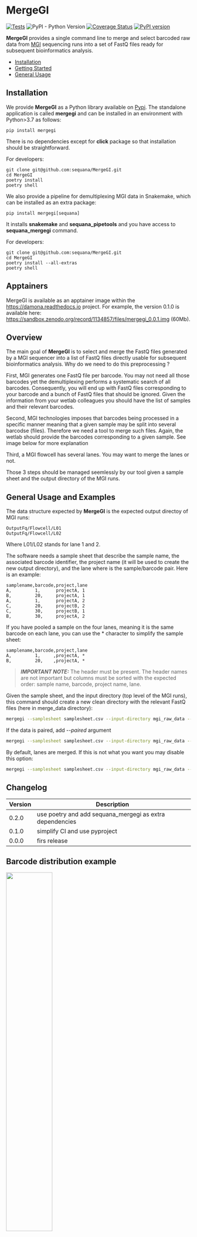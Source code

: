 # MergeGI

[![Tests](https://github.com/sequana/MergeGI/actions/workflows/main.yml/badge.svg)](https://github.com/sequana/MergeGI/actions/workflows/main.yml)
![PyPI - Python Version](https://img.shields.io/pypi/pyversions/mergegi)
[![Coverage Status](https://coveralls.io/repos/github/sequana/MergeGI/badge.svg?branch=main)](https://coveralls.io/github/sequana/MergeGI?branch=main)
[![PyPI version](https://badge.fury.io/py/mergegi.svg)](https://badge.fury.io/py/mergegi)


**MergeGI** provides a single command line to merge and select barcoded raw data from [MGI](https://en.mgi-tech.com/products/) sequencing runs into a set of FastQ files ready for subsequent bioinformatics analysis.


- [Installation](#installation)
- [Getting Started](#getting-started)
- [General Usage](#general-usage)


## Installation

We provide **MergeGI** as a Python library available on [Pypi](https://pypi.python.org). The standalone application is called **mergegi** and can be installed in an environment with Python>3.7 as follows:

    pip install mergegi

There is no dependencies except for **click** package so that installation should be straightforward. 


For developers:

    git clone git@github.com:sequana/MergeGI.git
    cd MergeGI
    poetry install
    poetry shell

We also provide a pipeline for demultiplexing MGI data in Snakemake, which can be installed as an extra package:

    pip install mergegi[sequana]

It installs **snakemake** and **sequana_pipetools** and you have access to **sequana_mergegi** command.

For developers:

    git clone git@github.com:sequana/MergeGI.git
    cd MergeGI
    poetry install --all-extras
    poetry shell

## Apptainers

MergeGI is available as an apptainer image within the https://damona.readthedocs.io project. For example, the version 0.1.0 is available here:  https://sandbox.zenodo.org/record/1134857/files/mergegi_0.0.1.img  (60Mb).

## Overview

The main goal of **MergeGI** is to select and merge the FastQ files generated by a MGI sequencer into a list of FastQ files directly usable for subsequent bioinformatics analysis. Why do we need to do this preprocessing ? 

First, MGI generates one FastQ file per barcode. You may not need all those barcodes yet the demultiplexing performs a systematic search of all barcodes. Consequently, you will end up with FastQ files corresponding to your barcode and a bunch of FastQ files  that should be ignored. Given the information from your wetlab colleagues you should have the list of samples and their relevant barcodes. 

Second, MGI technologies imposes that barcodes being processed in a specific manner meaning that a given sample may be split into several barcodse (files). Therefore we need a tool to merge such files. Again, the wetlab should provide the barcodes corresponding to a given sample. See image below for more explanation

Third, a MGI flowcell has several lanes. You may want to merge the lanes or not. 

Those 3 steps should be managed seemlessly by our tool given a sample sheet and the output directory of the MGI runs.

## General Usage and Examples

The data structure expected by **MergeGI** is the expected output directoy of MGI runs:

    OutputFq/Flowcell/L01
    OutputFq/Flowcell/L02

Where L01/L02 stands for lane 1 and 2.

The software needs a sample sheet that describe the sample name, the associated barcode identifier, the project name (it will be used to create the new output directory), and the lane where is the sample/barcode pair. Here is an example:

```csv
samplename,barcode,project,lane
A,         1,      projectA, 1
B,         20,     projectA, 1
A,         1,      projectA, 2
C,         20,     projectB, 2
C,         30,     projectB, 1
B,         30,     projectA, 2
```

If you have pooled a sample on the four lanes, meaning it is the same barcode on each lane, you can use the * character to simplify the sample sheet:

```csv
samplename,barcode,project,lane
A,         1,     ,projectA, *
B,         20,    ,projectA, *
```

> **_IMPORTANT NOTE:_**  The header must be present. The header names are not important but columns must be sorted with the expected order: sample name, barcode, project name, lane. 


Given the sample sheet, and the input directory (top level of the MGI runs), this command should create a new clean directory with the relevant FastQ files (here in merge_data directory):

```bash
mergegi --samplesheet samplesheet.csv --input-directory mgi_raw_data --output-directory merge_data 
```

If the data is paired, add *--paired* argument

```bash
mergegi --samplesheet samplesheet.csv --input-directory mgi_raw_data --output-directory merge_data --paired
```


By default, lanes are merged. If this is not what you want you may disable this option:

```bash
mergegi --samplesheet samplesheet.csv --input-directory mgi_raw_data --output-directory merge_data --paired --no-merge
```

## Changelog

| Version  | Description  |  
|----------|---
| 0.2.0    | use poetry and add sequana_mergegi as extra dependencies |
| 0.1.0    | simplify CI and use pyproject |
| 0.0.0    | firs release  |


## Barcode distribution example

<img src="doc/bccode.png" width="50%">





